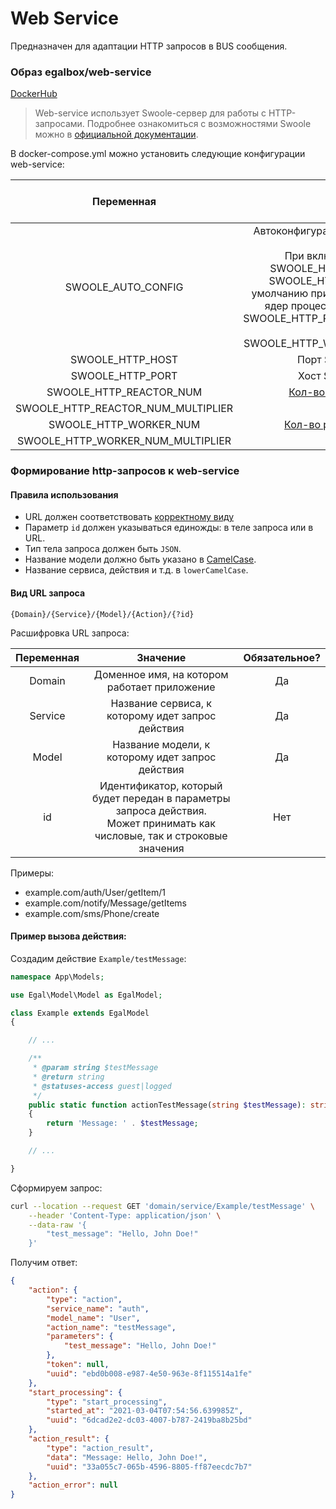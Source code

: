# Web Service

Предназначен для адаптации HTTP запросов в BUS сообщения.

### Образ egalbox/web-service

[DockerHub](https://hub.docker.com/r/egalbox/web-service)

> Web-service использует Swoole-сервер для работы с HTTP-запросами. 
> Подробнее ознакомиться с возможностями Swoole можно в [официальной документации](https://www.swoole.co.uk/docs/).

В docker-compose.yml можно установить следующие конфигурации web-service:

|             Переменная             |                                                                                                                                  Описание                                                                                                                                  |                                    Значение по умолчанию                                     |
|:----------------------------------:|:--------------------------------------------------------------------------------------------------------------------------------------------------------------------------------------------------------------------------------------------------------------------------:|:--------------------------------------------------------------------------------------------:|
|         SWOOLE_AUTO_CONFIG         | Автоконфигурация параметров swoole-сервера. <br/> При включении параметры SWOOLE_HTTP_REACTOR_NUM и SWOOLE_HTTP_WORKER_NUM по умолчанию приравниваются количеству ядер процессора, умноженному на SWOOLE_HTTP_REACTOR_NUM_MULTIPLIER и  SWOOLE_HTTP_WORKER_NUM_MULTIPLIER. |                                            false                                             |
|          SWOOLE_HTTP_HOST          |                                                                                                                            Порт Swoole-сервера                                                                                                                             |                                          '0.0.0.0'                                           |
|          SWOOLE_HTTP_PORT          |                                                                                                                            Хост Swoole-сервера                                                                                                                             |                                             8080                                             |
|      SWOOLE_HTTP_REACTOR_NUM       |                                                                                  [Кол-во потоков реактора](https://www.swoole.co.uk/docs/modules/swoole-server/configuration#reactor_num)                                                                                  |                                              1                                               |
| SWOOLE_HTTP_REACTOR_NUM_MULTIPLIER |                                                                                                                                                                                                                                                                            |                                              1                                               |
|       SWOOLE_HTTP_WORKER_NUM       |                                                                                  [Кол-во рабочих процессов](https://www.swoole.co.uk/docs/modules/swoole-server/configuration#worker_num)                                                                                  |                                              1                                               |
| SWOOLE_HTTP_WORKER_NUM_MULTIPLIER  |                                                                                                                                                                                                                                                                            |                                              1                                               |

### Формирование http-запросов к web-service

#### Правила использования

* URL должен соответствовать [корректному виду](#Вид-url-запроса)
* Параметр `id` должен указываться единожды: в теле запроса или в URL.
* Тип тела запроса должен быть `JSON`.
* Название модели должно быть указано в
  [CamelCase](https://ru.wikipedia.org/wiki/CamelCase).
* Название сервиса, действия и т.д. в `lowerCamelCase`.


#### Вид URL запроса

```
{Domain}/{Service}/{Model}/{Action}/{?id}
```

Расшифровка URL запроса:

| Переменная |                                                           Значение                                                           | Обязательное? |
|:----------:|:----------------------------------------------------------------------------------------------------------------------------:|:-------------:|
|   Domain   |                                         Доменное имя, на котором работает приложение                                         |      Да       |
|  Service   |                                      Название сервиса, к которому идет запрос действия                                       |      Да       |
|   Model    |                                       Название модели, к которому идет запрос действия                                       |      Да       |
|     id     | Идентификатор, который будет передан в параметры запроса действия.<br>Может принимать как числовые, так и строковые значения |      Нет      |

Примеры:
* example.com/auth/User/getItem/1
* example.com/notify/Message/getItems
* example.com/sms/Phone/create


#### Пример вызова действия:

Создадим действие `Example/testMessage`:

```php
namespace App\Models;

use Egal\Model\Model as EgalModel;

class Example extends EgalModel
{

    // ...

    /**
     * @param string $testMessage
     * @return string
     * @statuses-access guest|logged
     */
    public static function actionTestMessage(string $testMessage): string
    {
        return 'Message: ' . $testMessage;
    }

    // ...

}
```

Сформируем запрос:

```bash
curl --location --request GET 'domain/service/Example/testMessage' \
    --header 'Content-Type: application/json' \
    --data-raw '{
        "test_message": "Hello, John Doe!"
    }'
```

Получим ответ:

```json
{
    "action": {
        "type": "action",
        "service_name": "auth",
        "model_name": "User",
        "action_name": "testMessage",
        "parameters": {
            "test_message": "Hello, John Doe!"
        },
        "token": null,
        "uuid": "ebd0b008-e987-4e50-963e-8f115514a1fe"
    },
    "start_processing": {
        "type": "start_processing",
        "started_at": "2021-03-04T07:54:56.639985Z",
        "uuid": "6dcad2e2-dc03-4007-b787-2419ba8b25bd"
    },
    "action_result": {
        "type": "action_result",
        "data": "Message: Hello, John Doe!",
        "uuid": "33a055c7-065b-4596-8805-ff87eecdc7b7"
    },
    "action_error": null
}
```

